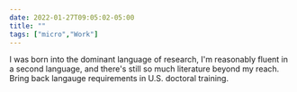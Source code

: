 ```yaml
---
date: 2022-01-27T09:05:02-05:00
title: ""
tags: ["micro","Work"]
---
```

I was born into the dominant language of research, I'm reasonably fluent in a second language, and there's still so much literature beyond my reach. Bring back langauge requirements in U.S. doctoral training.
